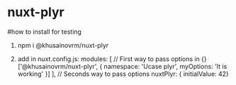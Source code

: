 # nuxt-plyr

#how to install for testing
1) npm i @khusainovrm/nuxt-plyr

2) add in nuxt.config.js:
  modules: [
  // First way to pass options in {}
    ['@khusainovrm/nuxt-plyr', { namespace: 'Ucase plyr', myOptions: 'It is working' }]
  ],
  // Seconds way to pass options
  nuxtPlyr: { initialValue: 42}
